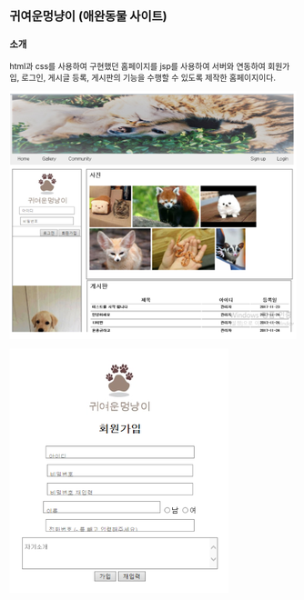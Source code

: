 ## 귀여운멍냥이 (애완동물 사이트)

### 소개
html과 css를 사용하여 구현했던 홈페이지를 jsp를 사용하여 서버와 연동하여 회원가입, 로그인,
게시글 등록, 게시판의 기능을 수행할 수 있도록 제작한 홈페이지이다.

![귀여운](https://github.com/BlackRime/RESUME/blob/master/image/MeongNyang01.PNG)


![멍냥이](https://github.com/BlackRime/RESUME/blob/master/image/MeongNyang02.PNG)
